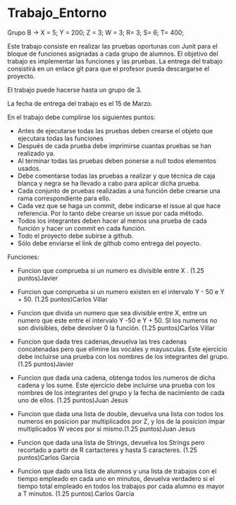 # Trabajo_Entorno

Grupo B -> X = 5; Y = 200; Z = 3; W = 3; R= 3; S= 6; T= 400;

Este trabajo consiste en realizar las pruebas oportunas con Junit para el bloque de funciones asignadas a cada grupo de alumnos. El objetivo del trabajo es implementar las funciones y las pruebas. La entrega del trabajo consistirá en un enlace git para que el profesor pueda descargarse el proyecto.

El trabajo puede hacerse hasta un grupo de 3.

La fecha de entrega del trabajo es el 15 de Marzo.

En el trabajo debe cumplirse los siguientes puntos:

* Antes de ejecutarse todas las pruebas deben crearse el objeto que ejecutara todas las funciones
* Después de cada prueba debe imprimirse cuantas pruebas se han realizado ya.
* Al terminar todas las pruebas deben ponerse a null todos elementos usados.
* Debe comentarse todas las pruebas a realizar y que técnica de caja blanca y negra se ha llevado a cabo para aplicar dicha prueba.
* Cada conjunto de pruebas realizadas a una función debe crearse una rama correspondiente para ello.
* Cada vez que se haga un commit, debe indicarse el issue al que hace referencia. Por lo tanto debe crearse un issue por cada método.
* Todos los integrantes deben hacer al menos una prueba de cada función y hacer un commit en cada función.
* Todo el proyecto debe subirse a github.
* Sólo debe enviarse el link de github como entrega del poyecto.

Funciones:

* Funcion que comprueba si un numero es divisible entre X . (1.25 puntos)Javier
* Funcion que comprueba si un numero existen en el intervalo Y -  50 e Y + 50. (1.25 puntos)Carlos Villar

* Funcion que divida un numero que sea divisible entre X, entre un numero que este entre el intervalo Y -50 e Y + 50. SI los numeros no son divisibles, debe devolver 0 la función. (1.25 puntos)Carlos Villar
* Funcion que dada tres cadenas,devuelva las tres cadenas concatenadas pero que elimine las vocales y mayusculas. Este ejercicio debe incluirse una prueba con los nombres de los integrantes del grupo. (1.25 puntos)Javier
* Funcion que dada una cadena, obtenga todos los numeros de dicha cadena y los sume. Este ejercicio debe incluirse una prueba con los nombres de los integrantes del grupo y la fecha de nacimiento de cada uno de ellos. (1.25 puntos)Juan Jesus
* Funcion que dada una lista de double, devuelva una lista con todos los numeros en posicion par multiplicados por Z, y los de la posicion impar multiplicados  W veces por si mismo.(1.25 puntos)Juan Jesus
* Funcion que dada una lista de Strings, devuelva los Strings pero recortado a partir de R cartacteres y hasta S caracteres. (1.25 puntos)Carlos Garcia
* Funcion que dado una lista de alumnos y una lista de trabajos con el tiempo empleado en cada uno en minutos, devuelva verdadero si el tiempo total empleado en todos los trabajos por cada alumno es mayor a T minutos. (1.25 puntos).Carlos Garcia

